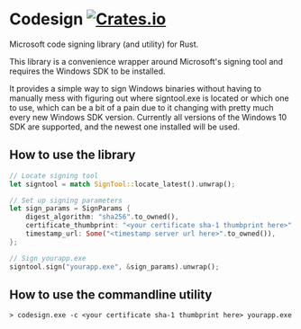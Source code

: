 # Codesign [![Crates.io](https://img.shields.io/crates/v/codesign.svg)]()

Microsoft code signing library (and utility) for Rust.

This library is a convenience wrapper around Microsoft's signing tool and requires the Windows SDK to be installed.

It provides a simple way to sign Windows binaries without having to manually mess with figuring out where signtool.exe is located or which one to use, which can be a bit of a pain due to it changing with pretty much every new Windows SDK version. Currently all versions of the Windows 10 SDK are supported, and the newest one installed will be used.

## How to use the library

```rust
// Locate signing tool
let signtool = match SignTool::locate_latest().unwrap();

// Set up signing parameters
let sign_params = SignParams {
    digest_algorithm: "sha256".to_owned(),
    certificate_thumbprint: "<your certificate sha-1 thumbprint here>".to_owned(),
    timestamp_url: Some("<timestamp server url here>".to_owned()),
};

// Sign yourapp.exe
signtool.sign("yourapp.exe", &sign_params).unwrap();
```

## How to use the commandline utility

```
> codesign.exe -c <your certificate sha-1 thumbprint here> yourapp.exe
```
